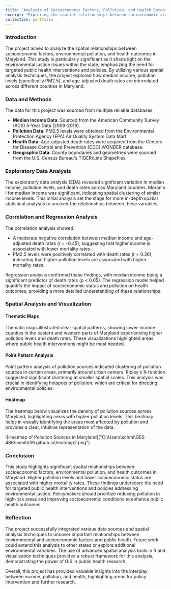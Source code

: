 ```yaml
---
title: "Analysis of Socioeconomic Factors, Pollution, and Health Outcomes in Maryland"
excerpt: "Exploring the spatial relationships between socioeconomic status, pollution levels, and health outcomes in Maryland counties.<br/><img src='C:\Users\schmi\GES 486\csmith39.github.io\Heatmap2.png'>"
collection: portfolio
---
```


### Introduction

The project aimed to analyze the spatial relationships between socioeconomic factors, environmental pollution, and health outcomes in Maryland. This study is particularly significant as it sheds light on the environmental justice issues within the state, emphasizing the need for targeted public health interventions and policies. By utilizing various spatial analysis techniques, the project explored how median income, pollution levels (specifically PM2.5), and age-adjusted death rates are interrelated across different counties in Maryland.

### Data and Methods

The data for this project was sourced from multiple reliable databases:
- **Median Income Data**: Sourced from the American Community Survey (ACS) 5-Year Data (2009-2019).
- **Pollution Data**: PM2.5 levels were obtained from the Environmental Protection Agency (EPA) Air Quality System Data Mart.
- **Health Data**: Age-adjusted death rates were acquired from the Centers for Disease Control and Prevention (CDC) WONDER database.
- **Geographic Data**: County boundaries and geometries were sourced from the U.S. Census Bureau's TIGER/Line Shapefiles.

### Exploratory Data Analysis

The exploratory data analysis (EDA) revealed significant variation in median income, pollution levels, and death rates across Maryland counties. Moran's I for median income was significant, indicating spatial clustering of similar income levels. This initial analysis set the stage for more in-depth spatial statistical analyses to uncover the relationships between these variables.

### Correlation and Regression Analysis

The correlation analysis showed:
- A moderate negative correlation between median income and age-adjusted death rates (r = -0.45), suggesting that higher income is associated with lower mortality rates.
- PM2.5 levels were positively correlated with death rates (r = 0.36), indicating that higher pollution levels are associated with higher mortality rates.

Regression analysis confirmed these findings, with median income being a significant predictor of death rates (p < 0.05). The regression model helped quantify the impact of socioeconomic status and pollution on health outcomes, providing a more detailed understanding of these relationships.

### Spatial Analysis and Visualization

#### Thematic Maps

Thematic maps illustrated clear spatial patterns, showing lower-income counties in the eastern and western parts of Maryland experiencing higher pollution levels and death rates. These visualizations highlighted areas where public health interventions might be most needed.

#### Point Pattern Analysis

Point pattern analysis of pollution sources indicated clustering of pollution sources in certain areas, primarily around urban centers. Ripley's K-function suggested significant clustering at smaller spatial scales. This analysis was crucial in identifying hotspots of pollution, which are critical for directing environmental policies.

#### Heatmap

The heatmap below visualizes the density of pollution sources across Maryland, highlighting areas with higher pollution levels. This heatmap helps in visually identifying the areas most affected by pollution and provides a clear, intuitive representation of the data.

![Heatmap of Pollution Sources in Maryland]("C:\Users\schmi\GES 486\csmith39.github.io\heatmap2.png")

### Conclusion

This study highlights significant spatial relationships between socioeconomic factors, environmental pollution, and health outcomes in Maryland. Higher pollution levels and lower socioeconomic status are associated with higher mortality rates. These findings underscore the need for targeted public health interventions and policies addressing environmental justice. Policymakers should prioritize reducing pollution in high-risk areas and improving socioeconomic conditions to enhance public health outcomes.

### Reflection

The project successfully integrated various data sources and spatial analysis techniques to uncover important relationships between environmental and socioeconomic factors and public health. Future work could extend this analysis to other states or explore additional environmental variables. The use of advanced spatial analysis tools in R and visualization techniques provided a robust framework for this analysis, demonstrating the power of GIS in public health research.

Overall, this project has provided valuable insights into the interplay between income, pollution, and health, highlighting areas for policy intervention and further research.
